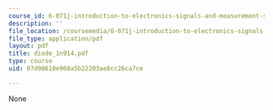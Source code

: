 ```yaml
---
course_id: 6-071j-introduction-to-electronics-signals-and-measurement-spring-2006
description: ''
file_location: /coursemedia/6-071j-introduction-to-electronics-signals-and-measurement-spring-2006/07d98610e968a5b22203ae8cc26ca7ce_diode_1n914.pdf
file_type: application/pdf
layout: pdf
title: diode_1n914.pdf
type: course
uid: 07d98610e968a5b22203ae8cc26ca7ce

---
```

None
